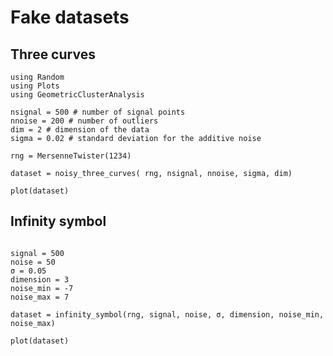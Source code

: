 # Fake datasets

## Three curves

```@example fake
using Random
using Plots
using GeometricClusterAnalysis

nsignal = 500 # number of signal points
nnoise = 200 # number of outliers
dim = 2 # dimension of the data
sigma = 0.02 # standard deviation for the additive noise

rng = MersenneTwister(1234)

dataset = noisy_three_curves( rng, nsignal, nnoise, sigma, dim)

plot(dataset)
```

## Infinity symbol

```@example fake

signal = 500 
noise = 50
σ = 0.05
dimension = 3
noise_min = -7
noise_max = 7

dataset = infinity_symbol(rng, signal, noise, σ, dimension, noise_min, noise_max)

plot(dataset)
```
